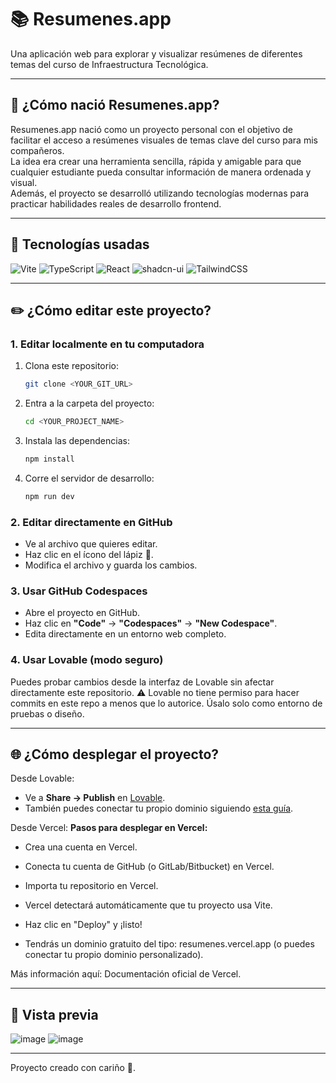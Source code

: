 # 📚 Resumenes.app

Una aplicación web para explorar y visualizar resúmenes de diferentes temas del curso de Infraestructura Tecnológica.

---

## 🌱 ¿Cómo nació Resumenes.app?

Resumenes.app nació como un proyecto personal con el objetivo de facilitar el acceso a resúmenes visuales de temas clave del curso para mis compañeros.  
La idea era crear una herramienta sencilla, rápida y amigable para que cualquier estudiante pueda consultar información de manera ordenada y visual.  
Además, el proyecto se desarrolló utilizando tecnologías modernas para practicar habilidades reales de desarrollo frontend.

---

## 🚀 Tecnologías usadas

![Vite](https://img.shields.io/badge/Vite-646CFF?style=flat&logo=vite&logoColor=white)
![TypeScript](https://img.shields.io/badge/TypeScript-3178C6?style=flat&logo=typescript&logoColor=white)
![React](https://img.shields.io/badge/React-61DAFB?style=flat&logo=react&logoColor=black)
![shadcn-ui](https://img.shields.io/badge/shadcn--ui-000000?style=flat&logo=tailwindcss&logoColor=white)
![TailwindCSS](https://img.shields.io/badge/Tailwind_CSS-06B6D4?style=flat&logo=tailwindcss&logoColor=white)

---

## ✏️ ¿Cómo editar este proyecto?

### 1. Editar localmente en tu computadora
1. Clona este repositorio:
    ```bash
    git clone <YOUR_GIT_URL>
    ```
2. Entra a la carpeta del proyecto:
    ```bash
    cd <YOUR_PROJECT_NAME>
    ```
3. Instala las dependencias:
    ```bash
    npm install
    ```
4. Corre el servidor de desarrollo:
    ```bash
    npm run dev
    ```

### 2. Editar directamente en GitHub
- Ve al archivo que quieres editar.
- Haz clic en el ícono del lápiz 📝.
- Modifica el archivo y guarda los cambios.

### 3. Usar GitHub Codespaces
- Abre el proyecto en GitHub.
- Haz clic en **"Code"** → **"Codespaces"** → **"New Codespace"**.
- Edita directamente en un entorno web completo.

### 4. Usar Lovable (modo seguro)
Puedes probar cambios desde la interfaz de Lovable sin afectar directamente este repositorio.
⚠️ Lovable no tiene permiso para hacer commits en este repo a menos que lo autorice. Úsalo solo como entorno de pruebas o diseño.

---

## 🌐 ¿Cómo desplegar el proyecto?

Desde Lovable:

- Ve a **Share → Publish** en [Lovable](https://lovable.dev/projects/35317afc-2576-435e-9e02-f8a2718907d0).
- También puedes conectar tu propio dominio siguiendo [esta guía](https://docs.lovable.dev/tips-tricks/custom-domain#step-by-step-guide).

Desde Vercel:
**Pasos para desplegar en Vercel:**
- Crea una cuenta en Vercel.

- Conecta tu cuenta de GitHub (o GitLab/Bitbucket) en Vercel.

- Importa tu repositorio en Vercel.

- Vercel detectará automáticamente que tu proyecto usa Vite.

- Haz clic en "Deploy" y ¡listo!

- Tendrás un dominio gratuito del tipo: resumenes.vercel.app (o puedes conectar tu propio dominio personalizado).

Más información aquí: Documentación oficial de Vercel.

---

## 📸 Vista previa

![image](https://github.com/user-attachments/assets/dec2b40c-eefa-4938-8837-ded84b133661)
![image](https://github.com/user-attachments/assets/d06840eb-ff73-4a28-9e55-57c5b97da365)

---
Proyecto creado con cariño 💙.
